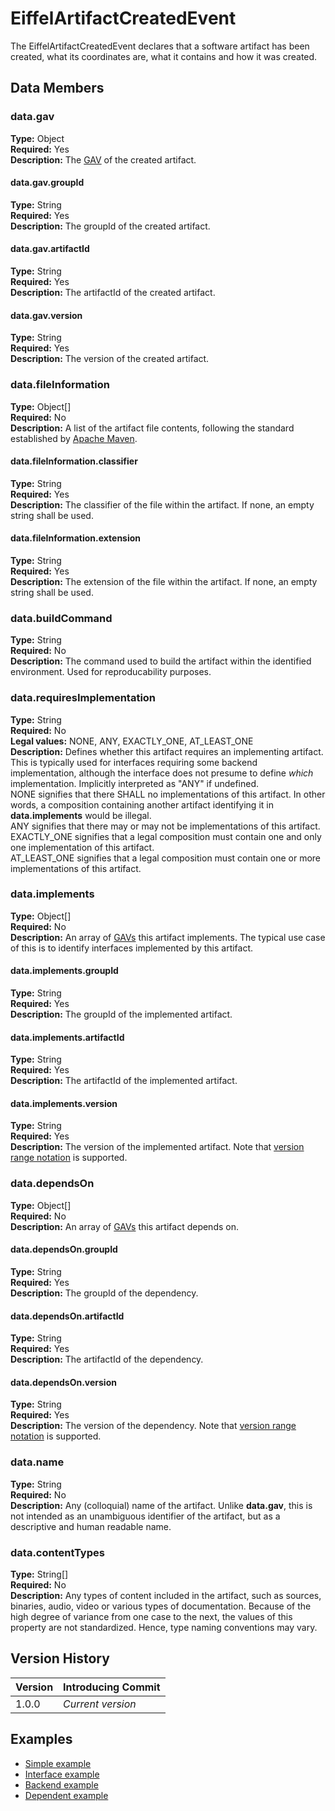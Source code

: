 # EiffelArtifactCreatedEvent
The EiffelArtifactCreatedEvent declares that a software artifact has been created, what its coordinates are, what it contains and how it was created.

## Data Members
### data.gav
__Type:__ Object  
__Required:__ Yes  
__Description:__ The [GAV](https://maven.apache.org/guides/mini/guide-naming-conventions.html) of the created artifact.

#### data.gav.groupId
__Type:__ String  
__Required:__ Yes  
__Description:__ The groupId of the created artifact.

#### data.gav.artifactId
__Type:__ String  
__Required:__ Yes  
__Description:__ The artifactId of the created artifact.

#### data.gav.version
__Type:__ String  
__Required:__ Yes  
__Description:__ The version of the created artifact.

### data.fileInformation
__Type:__ Object[]  
__Required:__ No  
__Description:__ A list of the artifact file contents, following the standard established by [Apache Maven](https://maven.apache.org/pom.html).

#### data.fileInformation.classifier
__Type:__ String  
__Required:__ Yes  
__Description:__ The classifier of the file within the artifact. If none, an empty string shall be used.

#### data.fileInformation.extension
__Type:__ String  
__Required:__ Yes  
__Description:__ The extension of the file within the artifact. If none, an empty string shall be used.

### data.buildCommand
__Type:__ String  
__Required:__ No  
__Description:__ The command used to build the artifact within the identified environment. Used for reproducability purposes.

### data.requiresImplementation
__Type:__ String  
__Required:__ No  
__Legal values:__ NONE, ANY, EXACTLY_ONE, AT_LEAST_ONE  
__Description:__ Defines whether this artifact requires an implementing artifact. This is typically used for interfaces requiring some backend implementation, although the interface does not presume to define _which_ implementation. Implicitly interpreted as "ANY" if undefined.  
NONE signifies that there SHALL no implementations of this artifact. In other words, a composition containing another artifact identifying it in __data.implements__ would be illegal.  
ANY signifies that there may or may not be implementations of this artifact.  
EXACTLY_ONE signifies that a legal composition must contain one and only one implementation of this artifact.  
AT_LEAST_ONE signifies that a legal composition must contain one or more implementations of this artifact.

### data.implements
__Type:__ Object[]  
__Required:__ No  
__Description:__ An array of [GAVs](https://maven.apache.org/guides/mini/guide-naming-conventions.html) this artifact implements. The typical use case of this is to identify interfaces implemented by this artifact.

#### data.implements.groupId
__Type:__ String  
__Required:__ Yes  
__Description:__ The groupId of the implemented artifact.

#### data.implements.artifactId
__Type:__ String  
__Required:__ Yes  
__Description:__ The artifactId of the implemented artifact.

#### data.implements.version
__Type:__ String  
__Required:__ Yes  
__Description:__ The version of the implemented artifact. Note that [version range notation](https://docs.oracle.com/middleware/1212/core/MAVEN/maven_version.htm#MAVEN402) is supported.

### data.dependsOn
__Type:__ Object[]  
__Required:__ No  
__Description:__ An array of [GAVs](https://maven.apache.org/guides/mini/guide-naming-conventions.html) this artifact depends on.

#### data.dependsOn.groupId
__Type:__ String  
__Required:__ Yes  
__Description:__ The groupId of the dependency.

#### data.dependsOn.artifactId
__Type:__ String  
__Required:__ Yes  
__Description:__ The artifactId of the dependency.

#### data.dependsOn.version
__Type:__ String  
__Required:__ Yes  
__Description:__ The version of the dependency. Note that [version range notation](https://docs.oracle.com/middleware/1212/core/MAVEN/maven_version.htm#MAVEN402) is supported.

### data.name
__Type:__ String  
__Required:__ No  
__Description:__ Any (colloquial) name of the artifact. Unlike __data.gav__, this is not intended as an unambiguous identifier of the artifact, but as a descriptive and human readable name.

### data.contentTypes
__Type:__ String[]  
__Required:__ No  
__Description:__ Any types of content included in the artifact, such as sources, binaries, audio, video or various types of documentation. Because of the high degree of variance from one case to the next, the values of this property are not standardized. Hence, type naming conventions may vary.

## Version History
| Version   | Introducing Commit |
| --------- | ------------------ |
| 1.0.0     | _Current version_  |

## Examples
* [Simple example](../examples/events/EiffelArtifactCreatedEvent/simple.json)
* [Interface example](../examples/events/EiffelArtifactCreatedEvent/interface.json)
* [Backend example](../examples/events/EiffelArtifactCreatedEvent/backend.json)
* [Dependent example](../examples/events/EiffelArtifactCreatedEvent/dependent.json)